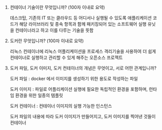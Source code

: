 1. 컨테이너 기술이란 무엇입니까? (100자 이내로 요약)

   데스크탑, 기존의 IT 또는 클라우드 등 어디서나 실행될 수 있도록 애플리케이션 코드가 해당 라이브러리 및 종속 항목과 함께 패키징되어 있는 소프트웨어 실행 유닛을 컨테이너라고 하고 이를 다루는 기술을 뜻함

2. 도커란 무엇입니까? (100자 이내로 요약)

   리눅스 컨테이너에 리눅스 어플리케이션을 프로세스 격리기술을 사용하여 더 쉽게 컨테이너로 실행하고 관리할 수 있게 해주는 오픈소스 프로젝트

3. 도커 파일, 도커 이미지, 도커 컨테이너의 개념은 무엇이고, 서로 어떤 관계입니까?

   도커 파일 : docker 에서 이미지를 생성하기 위한 용도로 작성하는 파일

   도커 이미지 : 파일로 어플리케이션 실행에 필요한 독립적인 환경을 포함하며, 런타임 환경을 위한 일종의 템플릿

   도커 컨테이너 : 컨테이너 이미지의 실행 가능한 인스턴스

   도커 파일의 내용에 따라 도커 이미지가 만들어지고, 도커 이미지를 찍어낸 것들이 컨테이너
